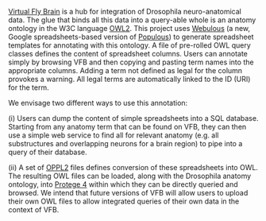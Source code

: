 [Virtual Fly Brain](http://www.virtualflybrain.org) is a hub for integration of Drosophila neuro-anatomical data.  The glue that binds all this data into a query-able whole is an anatomy ontology in the W3C language [OWL2](http://www.w3.org/TR/owl2-primer/). This project uses [Webulous](https://github.com/daniwelter/webpopulous) (a new, Google spreadsheets-based version of [Populous](http://www.e-lico.eu/populous.html)) to generate spreadsheet templates for annotating with this ontology.  A file of pre-rolled OWL query classes defines the content of spreadsheet columns.  Users can annotate simply by browsing VFB and then copying and pasting term names into the appropriate columns.  Adding a term not defined as legal for the column provokes a warning.  All legal terms are automatically linked to the ID (URI) for the term.

We envisage two different ways to use this annotation: 

(i) Users can dump the content of simple spreadsheets into a SQL database.  Starting from any anatomy term that can be found on VFB, they can then use a simple web service to find all for relevant anatomy (e.g. all substructures and overlapping neurons for a brain region) to pipe into a query of their database. 

(ii)  A set of [OPPL2](http://oppl2.sourceforge.net/) files defines conversion of these spreadsheets into OWL.  The resulting OWL files can be loaded, along with the Drosophila anatomy ontology, into [Protege 4](http://protege.stanford.edu/) within which they can be directly queried and browsed.  We intend that future versions of VFB will allow users to upload their own OWL files to allow integrated queries of their own data in the context of VFB. 
